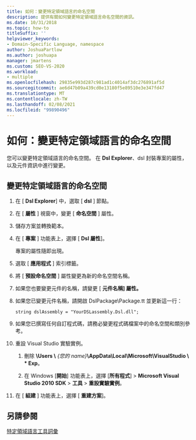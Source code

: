 ```yaml
---
title: 如何：變更特定領域語言的命名空間
description: 提供有關如何變更特定領域語言命名空間的資訊。
ms.date: 10/31/2018
ms.topic: how-to
titleSuffix: ''
helpviewer_keywords:
- Domain-Specific Language, namespace
author: JoshuaPartlow
ms.author: joshuapa
manager: jmartens
ms.custom: SEO-VS-2020
ms.workload:
- multiple
ms.openlocfilehash: 29835e993d287c981ad1c4014af3dc276891af5d
ms.sourcegitcommit: ae6d47b09a439cd0e13180f5e89510e3e347fd47
ms.translationtype: MT
ms.contentlocale: zh-TW
ms.lasthandoff: 02/08/2021
ms.locfileid: "99890496"
---
```

# <a name="how-to-change-the-namespace-of-a-domain-specific-language"></a>如何：變更特定領域語言的命名空間

您可以變更特定領域語言的命名空間。 在 **Dsl Explorer**、dsl 封裝專案的屬性，以及元件資訊中進行變更。

## <a name="to-change-the-namespace-of-a-domain-specific-language"></a>變更特定領域語言的命名空間

1. 在 [ **Dsl Explorer**] 中，選取 [ **dsl** ] 節點。

2. 在 [ **屬性** ] 視窗中，變更 [ **命名空間** ] 屬性。

3. 儲存方案並轉換範本。

4. 在 [ **專案** ] 功能表上，選擇 [ **Dsl 屬性**]。

   專案的屬性隨即出現。

5. 選取 [ **應用程式** ] 索引標籤。

6. 將 [ **預設命名空間** ] 屬性變更為新的命名空間名稱。

7. 如果您也要變更元件的名稱，請變更 [ **元件名稱] 屬性。**

8. 如果您已變更元件名稱，請開啟 DslPackage\Package.tt 並更新這一行：

   `string dslAssembly = "YourDSLassembly.Dsl.dll";`

9. 如果您已撰寫任何自訂程式碼，請務必變更程式碼檔案中的命名空間和類別參考。

10. 重設 Visual Studio 實驗實例。

    1. 刪除 **\Users \\** _{您的 name}_**\AppData\Local\Microsoft\VisualStudio \\ \* Exp**。

    2. 在 Windows [**開始**] 功能表上，選擇 [**所有程式**]  >  **Microsoft Visual Studio 2010 SDK**  >  **工具**  >  **重設實驗實例**。

11. 在 [ **組建** ] 功能表上，選擇 [ **重建方案**]。

## <a name="see-also"></a>另請參閱

[特定領域語言工具詞彙](/previous-versions/bb126564(v=vs.100))